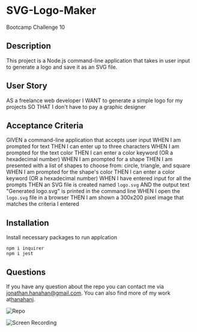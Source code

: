 # SVG-Logo-Maker
Bootcamp Challenge 10

  ## Description
 This project is a Node.js command-line application that takes in user input to generate a logo and save it as an SVG file.

 ## User Story
 AS a freelance web developer
I WANT to generate a simple logo for my projects
SO THAT I don't have to pay a graphic designer

## Acceptance Criteria
GIVEN a command-line application that accepts user input
WHEN I am prompted for text
THEN I can enter up to three characters
WHEN I am prompted for the text color
THEN I can enter a color keyword (OR a hexadecimal number)
WHEN I am prompted for a shape
THEN I am presented with a list of shapes to choose from: circle, triangle, and square
WHEN I am prompted for the shape's color
THEN I can enter a color keyword (OR a hexadecimal number)
WHEN I have entered input for all the prompts
THEN an SVG file is created named `logo.svg`
AND the output text "Generated logo.svg" is printed in the command line
WHEN I open the `logo.svg` file in a browser
THEN I am shown a 300x200 pixel image that matches the criteria I entered


## Installation
  Install necessary packages to run applcation
  
  ````
  npm i inquirer
  npm i jest
  ````

  ## Questions
  If you have any question about the repo you can contact me via jonathan.hanahan@gmail.com.
  You can also find more of my work at[hanahanj](https://github.com/hanahanj).

![Repo](https://github.com/hanahanj/SVG-Logo-Maker)

![Screen Recording](https://drive.google.com/file/d/1-OgV1D4V5DVH2SQ0f0izWCqO9-LJ3xsJ/view)
